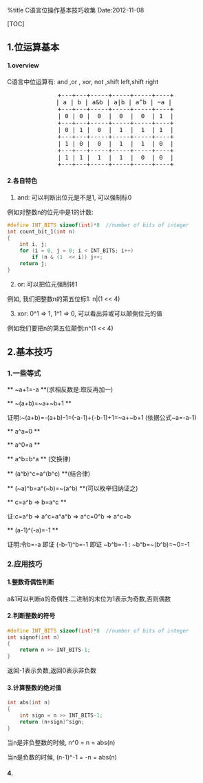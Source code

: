 %title C语言位操作基本技巧收集
Date:2012-11-08

[TOC]

## 1.位运算基本

#### 1.overview

C语言中位运算有: and ,or , xor, not ,shift left,shift right

<pre style="text-align:center">
+---+---+-----+-----+-----+----+
| a | b | a&b | a|b | a^b | ~a | 
+---+---+-----+-----+-----+----+
| 0 | 0 |  0  |  0  |  0  | 1  |
+---+---+-----+-----+-----+----+
| 0 | 1 |  0  |  1  |  1  | 1  |
+---+---+-----+-----+-----+----+
| 1 | 0 |  0  |  1  |  1  | 0  |
+---+---+-----+-----+-----+----+
| 1 | 1 |  1  |  1  |  0  | 0  |
+---+---+-----+-----+-----+----+
</pre>

#### 2.各自特色

1. and: 可以判断出位元是不是1, 可以强制标0

例如对整数n的位元中是1的计数:

```c
#define INT_BITS sizeof(int)*8  //number of bits of integer
int count_bit_1(int n)
{
	int i, j; 
	for (i = 0, j = 0; i < INT_BITS; i++)
		if (n & (1  << i)) j++; 
	return j; 
}

```

2. or: 可以把位元强制转1

例如, 我们把整数n的第五位标1: n|(1 << 4)

3. xor: 0^1 => 1, 1^1 => 0, 可以看出异或可以颠倒位元的值

例如我们要把n的第五位颠倒:n^(1 << 4)

## 2.基本技巧

### 1.一些等式
** ~a+1=-a **(求相反数是:取反再加一)

** ~(a+b)=~a+~b+1 **

证明:~(a+b)=-(a+b)-1=(-a-1)+(-b-1)+1=~a+~b+1 (依据公式~a=-a-1)

** a^a=0 **

** a^0=a **

** a^b=b^a ** (交换律)

** (a^b)^c=a^(b^c) **(结合律)

** (~a)^b=a^(~b)=~(a^b) **(可以枚举归纳证之)

** c=a^b => b=a^c **

证:c=a^b => a^c=a^a^b => a^c=0^b => a^c=b

** (a-1)^(-a)=-1 **

证明:令b=-a 即证 (-b-1)^b=-1 即证 ~b^b=-1 : ~b^b=~(b^b)=~0=-1

### 2.应用技巧

#### 1.整数奇偶性判断

a&1可以判断a的奇偶性.二进制的末位为1表示为奇数,否则偶数

#### 2.判断整数的符号

```c
#define INT_BITS sizeof(int)*8  //number of bits of integer
int signof(int n)
{
	return n >> INT_BITS-1; 
}
```

返回-1表示负数,返回0表示非负数

#### 3.计算整数的绝对值

```c
int abs(int n)
{
	int sign = n >> INT_BITS-1; 
	return (n+sign)^sign; 
}
```

当n是非负整数的时候, n^0 = n = abs(n)

当n是负数的时候, (n-1)^-1 = -n = abs(n)

#### 4.
